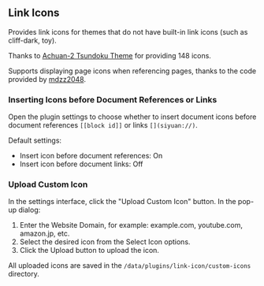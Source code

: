 ## Link Icons

Provides link icons for themes that do not have built-in link icons (such as cliff-dark, toy).

Thanks to [Achuan-2 Tsundoku Theme](https://github.com/Achuan-2/siyuan-themes-tsundoku) for providing 148 icons.

Supports displaying page icons when referencing pages, thanks to the code provided by [mdzz2048](https://github.com/chenshinshi/link-icon/issues/1).

### Inserting Icons before Document References or Links

Open the plugin settings to choose whether to insert document icons before document references `[[block id]]` or links `[](siyuan://)`.

Default settings:

- Insert icon before document references: On
- Insert icon before document links: Off


### Upload Custom Icon

In the settings interface, click the "Upload Custom Icon" button. In the pop-up dialog:

1. Enter the Website Domain, for example: example.com, youtube.com, amazon.jp, etc.
2. Select the desired icon from the Select Icon options.
3. Click the Upload button to upload the icon.

All uploaded icons are saved in the `/data/plugins/link-icon/custom-icons` directory.
